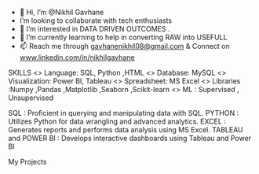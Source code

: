 - 👋 Hi, I’m @Nikhil Gavhane
- I’m looking to collaborate with tech enthusiasts
- 👀 I’m interested in DATA DRIVEN OUTCOMES .
- 🌱 I’m currently learning to help in converting RAW into USEFULL
- 📫 Reach me through gavhanenikhil08@gmail.com & Connect on www.linkedin.com/in/nikhilgavhane

SKILLS
<>  Language: SQL, Python ,HTML
<>  Database: MySQL
<>  Visualization: Power BI, Tableau
<>  Spreadsheet: MS Excel
<>  Libraries :Numpy ,Pandas ,Matplotlib ,Seaborn ,Scikit-learn 
<>  ML : Supervised , Unsupervised

SQL : Proficient in querying and manipulating data with SQL.
PYTHON : Utilizes Python for data wrangling and advanced analytics.
EXCEL : Generates reports and performs data analysis using MS Excel.
TABLEAU and POWER BI : Develops interactive dashboards using Tableau and Power BI


My Projects

  

<!---
Nikhil-G08/Nikhil-G08 is a ✨ special ✨ repository because its `README.md` (this file) appears on your GitHub profile.
You can click the Preview link to take a look at your changes.
--->
